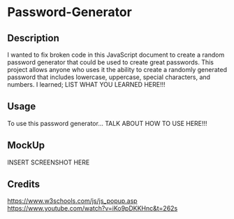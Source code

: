 # Password-Generator

## Description
I wanted to fix broken code in this JavaScript document to create a random password generator that could be used to create great passwords. This project allows anyone who uses it the ability to create a randomly generated password that includes lowercase, uppercase, special characters, and numbers. I learned; LIST WHAT YOU LEARNED HERE!!!

## Usage
To use this password generator... TALK ABOUT HOW TO USE HERE!!!

## MockUp
INSERT SCREENSHOT HERE

## Credits
https://www.w3schools.com/js/js_popup.asp
https://www.youtube.com/watch?v=iKo9pDKKHnc&t=262s